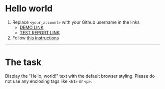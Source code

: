 # Hello world
1. Replace `<your_account>` with your Github username in the links
    - [DEMO LINK](https://ArtemLav.github.io/layout_hello-world/) <br>
    - [TEST REPORT LINK](https://ArtemLav.github.io/layout_hello-world/report/html_report/)
2. Follow [this instructions](https://mate-academy.github.io/layout_task-guideline/)
___

# The task 
Display the "Hello, world!" text with the default browser styling. Please do not 
use any enclosing tags like `<h1>` or `<p>`.
